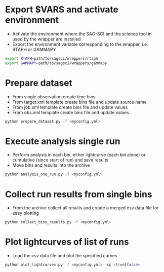# Export $VARS and activate environment

- Activate the environment where the SAG-SCI and the science tool in used by the wrapper are installed
- Export the environment variable corresponding to the wrapper, i.e. RTAPH or GAMMAPY

```bash
export RTAPH=path/to/sagsci/wrappers/rtaph
export GAMMAPY=path/to/sagsci/wrappers/gammapy
```

# Prepare dataset

- From single observation create time bins
- From target.xml template create bins file and update source name
- From job.xml template create bins file and update values
- From obs.xml template create bins file and update values

```bash
python prepare_dataset.py -f <myconfig.yml>
```

# Execute analysis single run

- Perform analysis in each bin, either lightcurve (each bin alone) or cumulative (since start of run) and save results
- Move bins and results into the archive 

```bash
python analysis_one_run.py -f <myconfig.yml>
```

# Collect run results from single bins

- From the archive collect all results and create a merged csv data file for easy plotting

```bash
python collect_bins_results.py -f <myconfig.yml>
```

# Plot lightcurves of list of runs

- Load the csv data file and plot the specified curves

```bash
python plot_lightcurves.py -f <myconfig.yml> -cp <true|false>
```